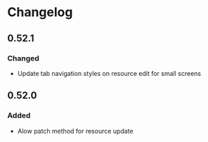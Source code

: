 # Changelog

## 0.52.1

### Changed
* Update tab navigation styles on resource edit for small screens

## 0.52.0

### Added
* Alow patch method for resource update